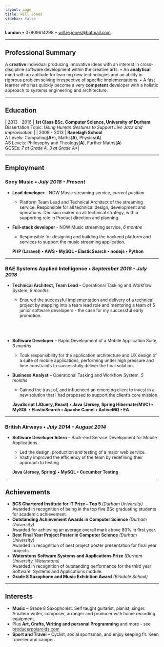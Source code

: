 ```yaml
---
layout: page
title: Will Jones
sidebar: false
---
```

**London** • 07809614298 • <a href="mailto:will.je.jones@hotmail.com">will.je.jones@hotmail.com</a>

---
## Professional Summary

A **creative** individual producing innovative ideas with an interest in cross-discipline software development within the creative arts. • An **analytical** mind with an aptitude for learning new technologies and an ability in rigorous problem solving irrespective of specific implementations. • A fast learner who has quickly become a very **competent** developer with a holistic approach to systems engineering and architecture.

---
## Education

| 2013 - 2016 | **1st Class BSc. Computer Science, University of Durham** <br> Dissertation Topic: *Using Human Gestures to Support Live Jazz and Improvisation* |
| 2008 - 2013 | **Ranelagh School** <br> A Levels: Computing(**A\***), Maths(**A**), Physics(**A**) <br> AS Levels: Philosophy and Theology(**A**), Further Maths(**A**) <br> GCSEs: **7 at Grade A*, 3 at Grade A**|

---
## Employment

### Sony Music • <i>July 2018 - Present</i>

  + **Lead developer** - NOW Music streaming service,  *current position*
    - Platform Team Lead and Technical Architect of the streaming service. Responsible for all technical design, development and operations. Decision maker on all technical strategy, with a supporting role in Product direction and planning.

  + **Full-stack developer** - NOW Music streaming service,  *6 months*
    - Responsible for designing and building the backend platform and services to support the music streaming application.

    **PHP (Laravel) • AWS • MySQL • ElasticSearch • nodejs • Python**

---

### BAE Systems Applied Intelligence • <i>September 2016 - July 2018</i>

  + **Technical Architect, Team	Lead** – Operational Tasking and Workflow System,  *8 months*
    - Ensured the successful implementation and delivery of a technical project by stepping into a team lead role and mentoring a team of 5 junior software developers - the case for my successful early promotion.
<br><br><br><br>
  + **Software Developer** – Rapid Development of a Mobile Application Suite,  *3 months*
    - Took responsibility for the application architecture and UX design of a suite	of	mobile applications, performing under high pressure and time constraints to successfully deliver the final solution.

  + **Business	Analyst**	– Operational	Tasking	and	Workflow	System,	 *5 months*
    - Gained the trust of, and influenced an emerging client to invest in a new solution that I had proposed to support the client’s core mission.

    **JavaScript (JQuery, React) • Java (Jersey, Spring Hibernate/MVC) • MySQL • ElasticSearch • Apache Camel • ActiveMQ • EA**  

---

### British Airways • <i>July 2014 - August 2014</i>

  + **Software Developer Intern** – Back-end Service Development for Mobile Applications
    - Led the design, production and testing of a major web service.  
    - Vastly improved the efficiency of the team by redefining their approach to testing

    **Java (Jersey, Spring) • MySQL • Cucumber Testing**

---
## Achievements

  + **BCS Chartered Institute for IT Prize – Top 5** *(Durham University)* <br> Awarded in recognition of being in the top five BSc graduating students for academic achievement.
  + **Outstanding Achievement Awards in Computer Science**  *(Durham University)* <br>
Awarded for achieving an average overall mark above 80% in first year.
  + **Best Final Year Project Poster in Computer Science** *(Durham University)* <br>
Awarded in recognition of best project poster presentation for final year projects.
  + **Waterstons Software Systems and Applications Prize** *(Durham University,	Waterstons)* <br>
Awarded in recognition of outstanding performance for the third year Software, Systems
and	Applications module.
  + **Grade 8 Saxophone and Music Exhibition Award** *(Birkdale School)*

---
## Interests

  + **Music** – Grade 8 Saxophonist. Self taught guitarist, pianist, singer. Amateur	writer, composer, arranger and producer with home recording equipment.
  + Plus **Art, Crafts, Writing and personal Programming** and more - see <a href="https://producerpolaroids.com">producerpolaroids.com</a>
  + **Sport	and	Travel** – Cyclist,	social	sportsman,	and	enjoy keeping fit. Keen traveller and camper.
